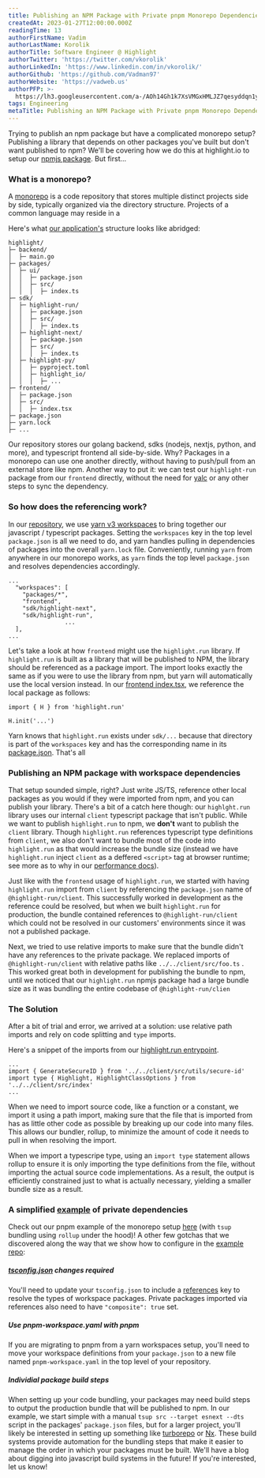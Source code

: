 ```yaml
---
title: Publishing an NPM Package with Private pnpm Monorepo Dependencies
createdAt: 2023-01-27T12:00:00.000Z
readingTime: 13
authorFirstName: Vadim
authorLastName: Korolik
authorTitle: Software Engineer @ Highlight
authorTwitter: 'https://twitter.com/vkorolik'
authorLinkedIn: 'https://www.linkedin.com/in/vkorolik/'
authorGithub: 'https://github.com/Vadman97'
authorWebsite: 'https://vadweb.us'
authorPFP: >-
  https://lh3.googleusercontent.com/a-/AOh14Gh1k7XsVMGxHMLJZ7qesyddqn1y4EKjfbodEYiY=s96-c
tags: Engineering
metaTitle: Publishing an NPM Package with Private pnpm Monorepo Dependencies
---
```


Trying to publish an npm package but have a complicated monorepo setup? Publishing a library that depends on other packages you've built but don't want published to npm? We'll be covering how we do this at highlight.io to setup our [npmjs package](https://www.npmjs.com/package/highlight.run "https://www.npmjs.com/package/highlight.run"). But first...

### What is a monorepo?

A [monorepo](https://en.wikipedia.org/wiki/Monorepo "https://en.wikipedia.org/wiki/Monorepo") is a code repository that stores multiple distinct projects side by side, typically organized via the directory structure. Projects of a common language may reside in a

Here's what [our application's](https://github.com/highlight/highlight/ "https://github.com/highlight/highlight/") structure looks like abridged:

```
highlight/
├─ backend/
│  ├─ main.go
├─ packages/
│  ├─ ui/
│  │  ├─ package.json
│  │  ├─ src/
│  │  │  ├─ index.ts
├─ sdk/
│  ├─ highlight-run/
│  │  ├─ package.json
│  │  ├─ src/
│  │  │  ├─ index.ts
│  ├─ highlight-next/
│  │  ├─ package.json
│  │  ├─ src/
│  │  │  ├─ index.ts
│  ├─ highlight-py/
│  │  ├─ pyproject.toml
│  │  ├─ highlight_io/
│  │  │  ├─ ...
├─ frontend/
│  ├─ package.json
│  ├─ src/
│  │  ├─ index.tsx
├─ package.json
├─ yarn.lock
├─ ...
```

Our repository stores our golang backend, sdks (nodejs, nextjs, python, and more), and typescript frontend all side-by-side. Why? Packages in a monorepo can use one another directly, without having to push/pull from an external store like npm. Another way to put it: we can test our `highlight-run` package from our `frontend` directly, without the need for [yalc](https://github.com/wclr/yalc "https://github.com/wclr/yalc") or any other steps to sync the dependency.

### So how does the referencing work?

In our [repository](https://github.com/highlight/highlight "https://github.com/highlight/highlight"), we use [yarn v3 workspaces](https://yarnpkg.com/features/workspaces/ "https://yarnpkg.com/features/workspaces/") to bring together our javascript / typescript packages. Setting the `workspaces` key in the top level `package.json` is all we need to do, and yarn handles pulling in dependencies of packages into the overall `yarn.lock` file. Conveniently, running `yarn` from anywhere in our monorepo works, as `yarn` finds the top level `package.json` and resolves dependencies accordingly.

```
...
  "workspaces": [
    "packages/*",
    "frontend",
    "sdk/highlight-next",
    "sdk/highlight-run",
                ...
  ],
...
```

Let's take a look at how `frontend` might use the `highlight.run` library. If `highlight.run` is built as a library that will be published to NPM, the library should be referenced as a package import. The import looks exactly the same as if you were to use the library from npm, but yarn will automatically use the local version instead. In our [frontend index.tsx](https://github.com/highlight/highlight/blob/main/frontend/src/index.tsx "https://github.com/highlight/highlight/blob/main/frontend/src/index.tsx"), we reference the local package as follows:

```
import { H } from 'highlight.run'

H.init('...')
```

Yarn knows that `highlight.run` exists under `sdk/...` because that directory is part of the `workspaces` key and has the corresponding name in its [package.json](https://github.com/highlight/highlight/blob/main/sdk/firstload/package.json "https://github.com/highlight/highlight/blob/main/sdk/firstload/package.json"). That's all

### Publishing an NPM package with workspace dependencies

That setup sounded simple, right? Just write JS/TS, reference other local packages as you would if they were imported from npm, and you can publish your library. There's a bit of a catch here though: our `highlght.run` library uses our internal `client` typescript package that isn't public. While we want to publish `highlight.run` to npm, we **don't** want to publish the `client` library. Though `highlight.run` references typescript type definitions from `client`, we also don't want to bundle most of the code into `highlight.run` as that would increase the bundle size (instead we have `highlight.run` inject `client` as a deffered `<script>` tag at browser runtime; see more as to why in our [performance docs](https://www.highlight.io/docs/general/product-features/session-replay/performance-impact "https://www.highlight.io/docs/general/product-features/session-replay/performance-impact")).

Just like with the `frontend` usage of `highlight.run`, we started with having `highlight.run` import from `client` by referencing the `package.json` name of `@highlight-run/client`. This successfully worked in development as the reference could be resolved, but when we built `highlight.run` for production, the bundle contained references to `@highlight-run/client` which could not be resolved in our customers' environments since it was not a published package.

Next, we tried to use relative imports to make sure that the bundle didn't have any references to the private package. We replaced imports of `@highlight-run/client` with relative paths like `../../client/src/foo.ts` . This worked great both in development for publishing the bundle to npm, until we noticed that our `highlight.run` npmjs package had a large bundle size as it was bundling the entire codebase of `@highlight-run/clien`

### The Solution

After a bit of trial and error, we arrived at a solution: use relative path imports and rely on code splitting and `type` imports.

Here's a snippet of the imports from our [highlight.run entrypoint](https://github.com/highlight/highlight/blob/main/firstload/src/index.tsx "https://github.com/highlight/highlight/blob/main/firstload/src/index.tsx").

```
...
import { GenerateSecureID } from '../../client/src/utils/secure-id'
import type { Highlight, HighlightClassOptions } from '../../client/src/index'
...
```

When we need to import source code, like a function or a constant, we import it using a path import, making sure that the file that is imported from has as little other code as possible by breaking up our code into many files. This allows our bundler, rollup, to minimize the amount of code it needs to pull in when resolving the import.

When we import a typescripe type, using an `import type` statement allows rollup to ensure it is only importing the type definitions from the file, without importing the actual source code implementations. As a result, the output is efficiently constrained just to what is actually necessary, yielding a smaller bundle size as a result.

### A simplified [example](https://github.com/highlight/example-monorepo-pnpm "https://github.com/highlight/example-monorepo-pnpm") of private dependencies

Check out our pnpm example of the monorepo setup [here](https://github.com/highlight/example-monorepo-pnpm "https://github.com/highlight/example-monorepo-pnpm") (with `tsup` bundling using `rollup` under the hood)! A other few gotchas that we discovered along the way that we show how to configure in the [example repo](https://github.com/highlight/example-monorepo-pnpm "https://github.com/highlight/example-monorepo-pnpm"):

##### [tsconfig.json](https://github.com/highlight/example-monorepo-pnpm/blob/main/packages/first/tsconfig.json "https://github.com/highlight/example-monorepo-pnpm/blob/main/packages/first/tsconfig.json") changes required

You'll need to update your `tsconfig.json` to include a [references](https://www.typescriptlang.org/docs/handbook/project-references.html "https://www.typescriptlang.org/docs/handbook/project-references.html") key to resolve the types of workspace packages. Private packages imported via references also need to have `"composite": true` set.

##### Use pnpm-workspace.yaml with pnpm

If you are migrating to pnpm from a yarn workspaces setup, you'll need to move your workspace definitions from your `package.json` to a new file named `pnpm-workspace.yaml` in the top level of your repository.

##### Individial package build steps

When setting up your code bundling, your packages may need build steps to output the production bundle that will be published to npm. In our example, we start simple with a manual `tsup src --target esnext --dts` script in the packages' `package.json` files, but for a larger project, you'll likely be interested in setting up something like [turborepo](https://github.com/vercel/turbo "https://github.com/vercel/turbo") or [Nx](https://nx.dev/ "https://nx.dev/"). These build systems provide automation for the bundling steps that make it easier to manage the order in which your packages must be built. We'll have a blog about digging into javascript build systems in the future! If you're interested, let us know!
